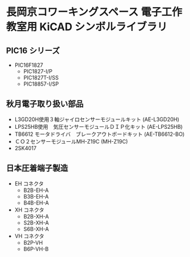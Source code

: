 # 長岡京コワーキングスペース 電子工作教室用 KiCAD シンボルライブラリ

## PIC16 シリーズ
- PIC16F1827
    - PIC1827-I/P
    - PIC1827T-I/SS
    - PIC18857-I/SP

## 秋月電子取り扱い部品

- L3GD20H使用３軸ジャイロセンサーモジュールキット (AE-L3GD20H)
- LPS25HB使用　気圧センサーモジュールＤＩＰ化キット (AE-LPS25HB)
- TB6612 モータドライバ　ブレークアウトボードキット (AE-TB6612-BO)
- ＣＯ２センサーモジュールMH-Z19C (MH-Z19C)
- 2SK4017

## 日本圧着端子製造

- EH コネクタ
    - B2B-EH-A
    - B3B-EH-A
    - B4B-EH-A
- XH コネクタ
    - B2B-XH-A
    - S2B-XH-A
    - S6B-XH-A
- VH コネクタ
    - B2P-VH
    - B6P-VH-B
